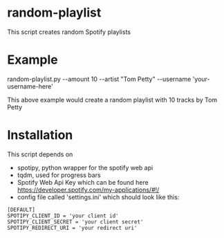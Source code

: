 # random-playlist
This script creates random Spotify playlists

# Example
 random-playlist.py --amount 10 --artist "Tom Petty" --username 'your-username-here'
 
 This above example would create a random playlist with 10 tracks by Tom Petty

# Installation
This script depends on 
* spotipy, python wrapper for the spotify web api
* tqdm, used for progress bars
* Spotify Web Api Key which can be found here https://developer.spotify.com/my-applications/#!/
* config file called 'settings.ini' which should look like this:

```
[DEFAULT]
SPOTIPY_CLIENT_ID = 'your client id'
SPOTIPY_CLIENT_SECRET = 'your client secret'
SPOTIPY_REDIRECT_URI = 'your redirect uri'
```